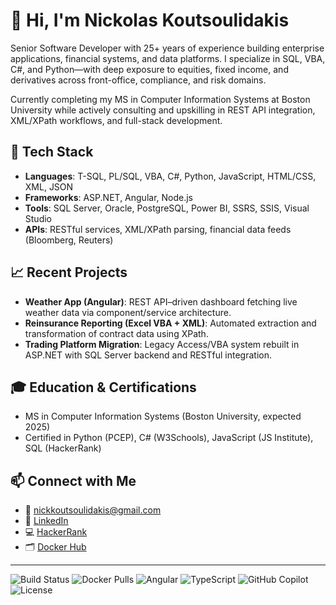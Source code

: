 # 👋 Hi, I'm Nickolas Koutsoulidakis

Senior Software Developer with 25+ years of experience building enterprise applications, financial systems, and data platforms. I specialize in SQL, VBA, C#, and Python—with deep exposure to equities, fixed income, and derivatives across front-office, compliance, and risk domains.

Currently completing my MS in Computer Information Systems at Boston University while actively consulting and upskilling in REST API integration, XML/XPath workflows, and full-stack development.

## 🔧 Tech Stack
- **Languages**: T-SQL, PL/SQL, VBA, C#, Python, JavaScript, HTML/CSS, XML, JSON
- **Frameworks**: ASP.NET, Angular, Node.js
- **Tools**: SQL Server, Oracle, PostgreSQL, Power BI, SSRS, SSIS, Visual Studio
- **APIs**: RESTful services, XML/XPath parsing, financial data feeds (Bloomberg, Reuters)

## 📈 Recent Projects
- **Weather App (Angular)**: REST API–driven dashboard fetching live weather data via component/service architecture.
- **Reinsurance Reporting (Excel VBA + XML)**: Automated extraction and transformation of contract data using XPath.
- **Trading Platform Migration**: Legacy Access/VBA system rebuilt in ASP.NET with SQL Server backend and RESTful integration.

## 🎓 Education & Certifications
- MS in Computer Information Systems (Boston University, expected 2025)
- Certified in Python (PCEP), C# (W3Schools), JavaScript (JS Institute), SQL (HackerRank)

## 📫 Connect with Me
- 📧 nickkoutsoulidakis@gmail.com
- 🔗 [LinkedIn](https://linkedin.com/in/windowsdeveloper)
- 💻 [HackerRank](https://hackerrank.com/nick_kouts)
- 🗂️ [Docker Hub](https://hub.docker.com/r/nickkouts197)
---
![Build Status](https://img.shields.io/github/actions/workflow/status/nick-kouts/weather-app/main.yml?branch=main)
![Docker Pulls](https://img.shields.io/docker/pulls/nick-kouts/weather-app)
![Angular](https://img.shields.io/badge/angular-16-red)
![TypeScript](https://img.shields.io/badge/typescript-5.2-blue)
![GitHub Copilot](https://img.shields.io/badge/copilot-enabled-green)
![License](https://img.shields.io/badge/license-MIT-lightgrey)

